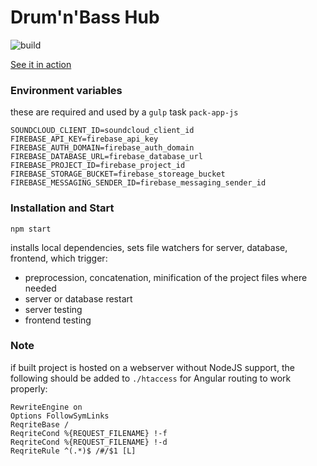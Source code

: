 # Drum'n'Bass Hub

![build](https://travis-ci.org/rfprod/dnbhub.svg?branch=master)

[See it in action](http://dnbhub.com)

### Environment variables

these are required and used by a `gulp` task `pack-app-js`

```
SOUNDCLOUD_CLIENT_ID=soundcloud_client_id
FIREBASE_API_KEY=firebase_api_key
FIREBASE_AUTH_DOMAIN=firebase_auth_domain
FIREBASE_DATABASE_URL=firebase_database_url
FIREBASE_PROJECT_ID=firebase_project_id
FIREBASE_STORAGE_BUCKET=firebase_storeage_bucket
FIREBASE_MESSAGING_SENDER_ID=firebase_messaging_sender_id
```

### Installation and Start

```
npm start
```

installs local dependencies, sets file watchers for server, database, frontend, which trigger:

* preprocession, concatenation, minification of the project files where needed
* server or database restart
* server testing
* frontend testing

### Note

if built project is hosted on a webserver without NodeJS support, the following should be added to `./htaccess` for Angular routing to work properly:

```
RewriteEngine on
Options FollowSymLinks
ReqriteBase /
ReqriteCond %{REQUEST_FILENAME} !-f
ReqriteCond %{REQUEST_FILENAME} !-d
ReqriteRule ^(.*)$ /#/$1 [L]
```

